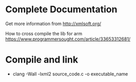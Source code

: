 # Complete Documentation

Get more information from http://xmlsoft.org/

How to cross compile the lib for arm https://www.programmersought.com/article/33653312681/

# Compile and link
*  clang -Wall -lxml2 source_code.c -o executable_name
